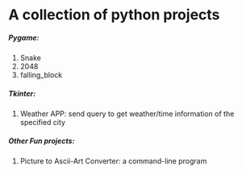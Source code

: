 # A collection of python projects



##### Pygame:

1. Snake
2. 2048
3. falling_block



##### Tkinter:

1. Weather APP:  send query to get weather/time information of the specified city



##### Other Fun projects:

1. Picture to Ascii-Art Converter: a command-line program

